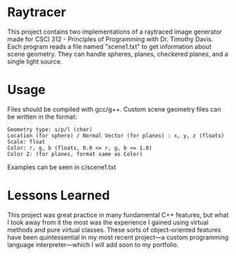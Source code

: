 # Raytracer

This project contains two implementations of a raytraced image generator made for CSCI 312 - Principles of Programming with Dr. Timothy Davis. Each program reads a file named "scene1.txt" to get information about scene geometry. They can handle spheres, planes, checkered planes, and a single light source.

# Usage

Files should be compiled with gcc/g++. Custom scene geometry files can be written in the format:

```
Geometry type: s/p/l (char)
Location (for sphere) / Normal Vector (for planes) : x, y, z (floats)
Scale: float
Color: r, g, b (floats, 0.0 <= r, g, b <= 1.0)
Color 2: (for planes, format same as Color)
```

Examples can be seen in c/scene1.txt

# Lessons Learned

This project was great practice in many fundamental C++ features, but what I took away from it the most was the experience I gained using virtual methods and pure virtual classes. These sorts of object-oriented features have been quintessential in my most recent project—a custom programming language interpreter—which I will add soon to my portfolio.
